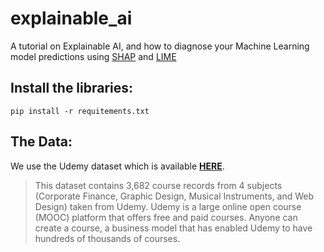 # explainable_ai
A tutorial on Explainable AI, 
and how to diagnose your Machine Learning model 
predictions using [SHAP](https://github.com/slundberg/shap/) and [LIME](https://github.com/marcotcr/lime) 

## Install the libraries:
```
pip install -r requitements.txt
```

## The Data:
We use the Udemy dataset which is available **[HERE](https://www.kaggle.com/andrewmvd/udemy-courses)**.

> This dataset contains 3,682 course records from 4 subjects (Corporate Finance, Graphic Design, Musical Instruments, and Web Design) taken from Udemy.
> Udemy is a large online open course (MOOC) platform that offers free and paid courses.
> Anyone can create a course, a business model that has enabled Udemy to have hundreds of thousands of courses.
